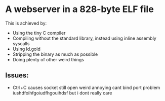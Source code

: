 # A webserver in a 828-byte ELF file
This is achieved by:
* Using the tiny C compiler
* Compiling without the standard library, instead using inline assembly syscalls
* Using ld.gold
* Stripping the binary as much as possible
* Doing plenty of other weird things

## Issues:
* Ctrl+C causes socket still open weird annoying cant bind port problem iushdfoihfgoiudfhgouihdsf but i dont really care
